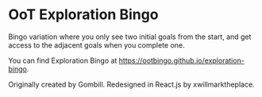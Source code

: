 # OoT Exploration Bingo

Bingo variation where you only see two initial goals from the start, and get access to the adjacent goals when you complete one.

You can find Exploration Bingo at https://ootbingo.github.io/exploration-bingo.

Originally created by Gombill. Redesigned in React.js by xwillmarktheplace.
